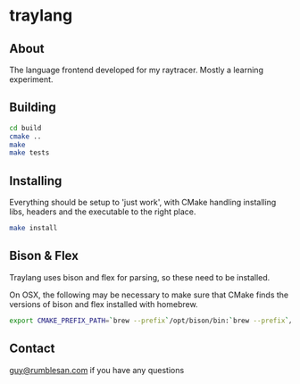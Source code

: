 traylang
========

About
-----

The language frontend developed for my raytracer. Mostly a learning experiment.

Building
--------

```bash
cd build
cmake ..
make
make tests
```

Installing
----------

Everything should be setup to 'just work', with CMake handling installing libs, headers and the executable to the right place.
```bash
make install
```

Bison & Flex
----

Traylang uses bison and flex for parsing, so these need to be installed.

On OSX, the following may be necessary to make sure that CMake finds the versions of bison and flex installed with homebrew.

```bash
export CMAKE_PREFIX_PATH=`brew --prefix`/opt/bison/bin:`brew --prefix`/opt/flex/bin
```

Contact
-------

guy@rumblesan.com if you have any questions

